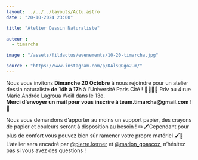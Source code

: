 ```yaml
---
layout: ../../../layouts/Actu.astro
date : "20-10-2024 23:00"

title: "Atelier Dessin Naturaliste"

auteur :
  - timarcha

image : "/assets/fildactus/evenements/10-20-timarcha.jpg"

source : "https://www.instagram.com/p/DAlsQOgo2-m/"
---
```


Nous vous invitons __Dimanche 20 Octobre__ à nous rejoindre pour un atelier dessin naturaliste __de 14h à 17h__ à l’Université Paris Cité ! 🎨🐝🐌🌻 Rdv au 4 rue Marie Andrée Lagroua Weill dans le 13e.  
__Merci d’envoyer un mail pour vous inscrire à team.timarcha@gmail.com__ ! 📨  

Nous vous demandons d’apporter au moins un support papier, des crayons de papier et couleurs seront à disposition au besoin ! ✏️🖍Cependant pour plus de confort vous pouvez bien sûr ramener votre propre matériel 🖌📒  
L’atelier sera encadré par [@pierre.kerner](https://www.instagram.com/pierre.kerner/) et [@marion_goascoz](https://www.instagram.com/marion_goascoz/), n’hésitez pas si vous avez des questions !